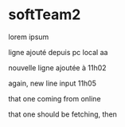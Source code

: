 # softTeam2

lorem ipsum

ligne ajouté depuis pc local aa

nouvelle ligne ajoutée à 11h02

again, new line input 11h05

that one coming from online


that one should be fetching, then
